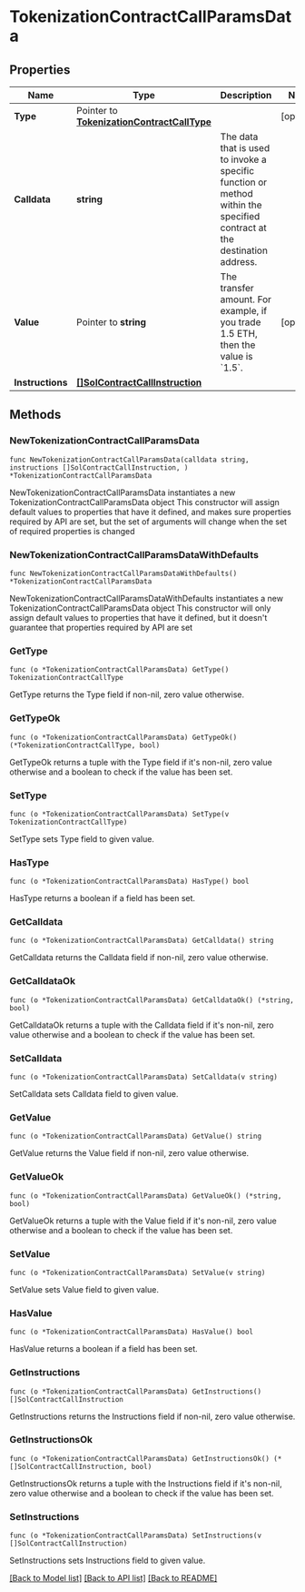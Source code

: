# TokenizationContractCallParamsData

## Properties

Name | Type | Description | Notes
------------ | ------------- | ------------- | -------------
**Type** | Pointer to [**TokenizationContractCallType**](TokenizationContractCallType.md) |  | [optional] 
**Calldata** | **string** | The data that is used to invoke a specific function or method within the specified contract at the destination address.  | 
**Value** | Pointer to **string** | The transfer amount. For example, if you trade 1.5 ETH, then the value is &#x60;1.5&#x60;.  | [optional] 
**Instructions** | [**[]SolContractCallInstruction**](SolContractCallInstruction.md) |  | 

## Methods

### NewTokenizationContractCallParamsData

`func NewTokenizationContractCallParamsData(calldata string, instructions []SolContractCallInstruction, ) *TokenizationContractCallParamsData`

NewTokenizationContractCallParamsData instantiates a new TokenizationContractCallParamsData object
This constructor will assign default values to properties that have it defined,
and makes sure properties required by API are set, but the set of arguments
will change when the set of required properties is changed

### NewTokenizationContractCallParamsDataWithDefaults

`func NewTokenizationContractCallParamsDataWithDefaults() *TokenizationContractCallParamsData`

NewTokenizationContractCallParamsDataWithDefaults instantiates a new TokenizationContractCallParamsData object
This constructor will only assign default values to properties that have it defined,
but it doesn't guarantee that properties required by API are set

### GetType

`func (o *TokenizationContractCallParamsData) GetType() TokenizationContractCallType`

GetType returns the Type field if non-nil, zero value otherwise.

### GetTypeOk

`func (o *TokenizationContractCallParamsData) GetTypeOk() (*TokenizationContractCallType, bool)`

GetTypeOk returns a tuple with the Type field if it's non-nil, zero value otherwise
and a boolean to check if the value has been set.

### SetType

`func (o *TokenizationContractCallParamsData) SetType(v TokenizationContractCallType)`

SetType sets Type field to given value.

### HasType

`func (o *TokenizationContractCallParamsData) HasType() bool`

HasType returns a boolean if a field has been set.

### GetCalldata

`func (o *TokenizationContractCallParamsData) GetCalldata() string`

GetCalldata returns the Calldata field if non-nil, zero value otherwise.

### GetCalldataOk

`func (o *TokenizationContractCallParamsData) GetCalldataOk() (*string, bool)`

GetCalldataOk returns a tuple with the Calldata field if it's non-nil, zero value otherwise
and a boolean to check if the value has been set.

### SetCalldata

`func (o *TokenizationContractCallParamsData) SetCalldata(v string)`

SetCalldata sets Calldata field to given value.


### GetValue

`func (o *TokenizationContractCallParamsData) GetValue() string`

GetValue returns the Value field if non-nil, zero value otherwise.

### GetValueOk

`func (o *TokenizationContractCallParamsData) GetValueOk() (*string, bool)`

GetValueOk returns a tuple with the Value field if it's non-nil, zero value otherwise
and a boolean to check if the value has been set.

### SetValue

`func (o *TokenizationContractCallParamsData) SetValue(v string)`

SetValue sets Value field to given value.

### HasValue

`func (o *TokenizationContractCallParamsData) HasValue() bool`

HasValue returns a boolean if a field has been set.

### GetInstructions

`func (o *TokenizationContractCallParamsData) GetInstructions() []SolContractCallInstruction`

GetInstructions returns the Instructions field if non-nil, zero value otherwise.

### GetInstructionsOk

`func (o *TokenizationContractCallParamsData) GetInstructionsOk() (*[]SolContractCallInstruction, bool)`

GetInstructionsOk returns a tuple with the Instructions field if it's non-nil, zero value otherwise
and a boolean to check if the value has been set.

### SetInstructions

`func (o *TokenizationContractCallParamsData) SetInstructions(v []SolContractCallInstruction)`

SetInstructions sets Instructions field to given value.



[[Back to Model list]](../README.md#documentation-for-models) [[Back to API list]](../README.md#documentation-for-api-endpoints) [[Back to README]](../README.md)


